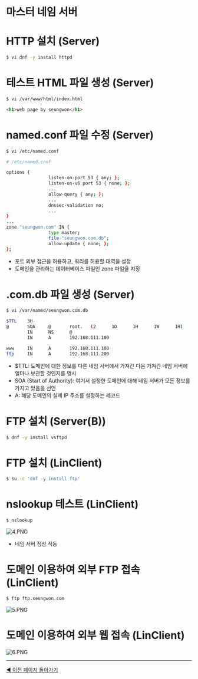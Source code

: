 # 마스터 네임 서버

# HTTP 설치 (Server)

```bash
$ vi dnf -y install httpd
```

# 테스트 HTML 파일 생성 (Server)

```bash
$ vi /var/www/html/index.html
```

```html
<h1>web page by seungwon</h1>
```

# named.conf 파일 수정 (Server)

```bash
$ vi /etc/named.conf
```

```bash
# /etc/named.conf

options {
				listen-on-port 53 { any; };
				listen-on-v6 port 53 { none; };
				...
				allow-query { any; };
				...
				dnssec-validation no;
				...
}
...
zone "seungwon.com" IN {
				type master;
				file "seungwon.com.db";
				allow-update { none; };
};
```

- 포트 외부 접근을 허용하고, 쿼리를 허용할 대역을 설정
- 도메인을 관리하는 데이터베이스 파일인 zone 파일을 지정

# .com.db 파일 생성 (Server)

```bash
$ vi /var/named/seungwon.com.db
```

```bash
$TTL    3H
@       SOA     @       root.   (2      1D      1H      1W      1H)
        IN      NS      @
        IN      A       192.168.111.100

www     IN      A       192.168.111.100
ftp     IN      A       192.168.111.200
```

- $TTL: 도메인에 대한 정보를 다른 네임 서버에서 가져간 다음 가져간 네임 서버에 얼마나 보관할 것인지를 명시
- SOA (Start of Authority): 여기서 설정한 도메인에 대해 네임 서버가 모든 정보를 가지고 있음을 선언
- A: 해당 도메인의 실제 IP 주소를 설정하는 레코드

# FTP 설치 (Server(B))

```bash
$ dnf -y install vsftpd
```

# FTP 설치 (LinClient)

```bash
$ su -c 'dnf -y install ftp'
```

# nslookup 테스트 (LinClient)

```bash
$ nslookup
```

![4.PNG](%E1%84%86%E1%85%A1%E1%84%89%E1%85%B3%E1%84%90%E1%85%A5%20%E1%84%82%E1%85%A6%E1%84%8B%E1%85%B5%E1%86%B7%20%E1%84%89%E1%85%A5%E1%84%87%E1%85%A5%209caa0c1507aa49048158599e5fa6bf02/4.png)

- 네임 서버 정상 작동

# 도메인 이용하여 외부 FTP 접속 (LinClient)

```bash
$ ftp ftp.seungwon.com
```

![5.PNG](%E1%84%86%E1%85%A1%E1%84%89%E1%85%B3%E1%84%90%E1%85%A5%20%E1%84%82%E1%85%A6%E1%84%8B%E1%85%B5%E1%86%B7%20%E1%84%89%E1%85%A5%E1%84%87%E1%85%A5%209caa0c1507aa49048158599e5fa6bf02/5.png)

# 도메인 이용하여 외부 웹 접속 (LinClient)

![6.PNG](%E1%84%86%E1%85%A1%E1%84%89%E1%85%B3%E1%84%90%E1%85%A5%20%E1%84%82%E1%85%A6%E1%84%8B%E1%85%B5%E1%86%B7%20%E1%84%89%E1%85%A5%E1%84%87%E1%85%A5%209caa0c1507aa49048158599e5fa6bf02/6.png)

---

[◀ 이전 페이지 돌아가기](../Linux,%20VMware%E1%84%85%E1%85%B3%E1%86%AF%20%E1%84%8B%E1%85%B5%E1%84%8B%E1%85%AD%E1%86%BC%E1%84%92%E1%85%A1%E1%86%AB%20%E1%84%89%E1%85%A5%E1%84%87%E1%85%A5%20%E1%84%80%E1%85%AE%E1%84%8E%E1%85%AE%E1%86%A8%202d50778ce91c4b59839555f0accc1aeb.md)